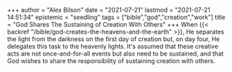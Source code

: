 +++
author = "Alex Bilson"
date = "2021-07-21"
lastmod = "2021-07-21 14:51:34"
epistemic = "seedling"
tags = ["bible","god","creation","work"]
title = "God Shares The Sustaining of Creation With Others"
+++
When {{< backref "/bible/god-creates-the-heavens-and-the-earth" >}}, He separates the light from the darkness on the first day of creation but, on day four, He delegates this task to the heavenly lights. It's assumed that these creative acts are not once-and-for-all events but also need to be sustained, and that God wishes to share the responsibility of sustaining creation with others.
